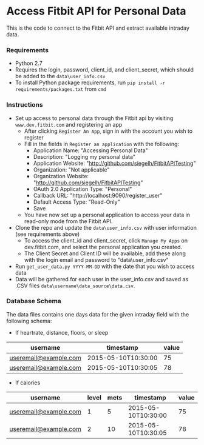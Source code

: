 # Access Fitbit API for Personal Data

This is the code to connect to the Fitbit API and extract available intraday data.

### Requirements

* Python 2.7
* Requires the login, password, client_id, and client_secret, which should be added to the `data\user_info.csv`
* To install Python package requirements, run `pip install -r requirements/packages.txt` from `cmd`

### Instructions

* Set up access to personal data through the Fitbit api by visiting `www.dev.fitbit.com` and registering an app
  * After clicking `Register An App`, sign in with the account you wish to register
  * Fill in the fields in `Register an application` with the following:
    * Application Name:  "Accessing Personal Data"
	* Description:  "Logging my personal data"
	* Application Website: "http://github.com/siegelh/FitbitAPITesting"
	* Organization:  "Not applicable"
	* Organization Website: "http://github.com/siegelh/FitbitAPITesting"
	* OAuth 2.0 Application Type: "Personal"
	* Callback URL: "http://localhost:9090/register_user"
	* Default Access Type: "Read-Only"
	* Save
  * You have now set up a personal application to access your data in read-only mode from the Fitbit API.
* Clone the repo and update the `data\user_info.csv` with user information (see requirements above)
  * To access the client_id and client_secret, click `Manage My Apps` on dev.fitbit.com, and select the personal application you created.
  * The Client Secret and Client ID will be available, add these along with the login email and password to "data\user_info.csv"
* Run `get_user_data.py YYYY-MM-DD` with the date that you wish to access data
* Data will be gathered for each user in the user_info.csv and saved as .CSV files `data\username\data_source\data.csv`.

### Database Schema

The data files contains one days data for the given intraday field with the following schema:

* If heartrate, distance, floors, or sleep

username|timestamp|value
--------|---------|-----
useremail@example.com|2015-05-10T10:30:00|75
useremail@example.com|2015-05-10T10:30:05|78

* If calories

username|level|mets|timestamp|value
--------|-----|----|---------|-----
useremail@example.com|1|5|2015-05-10T10:30:00|75
useremail@example.com|2|10|2015-05-10T10:30:05|78